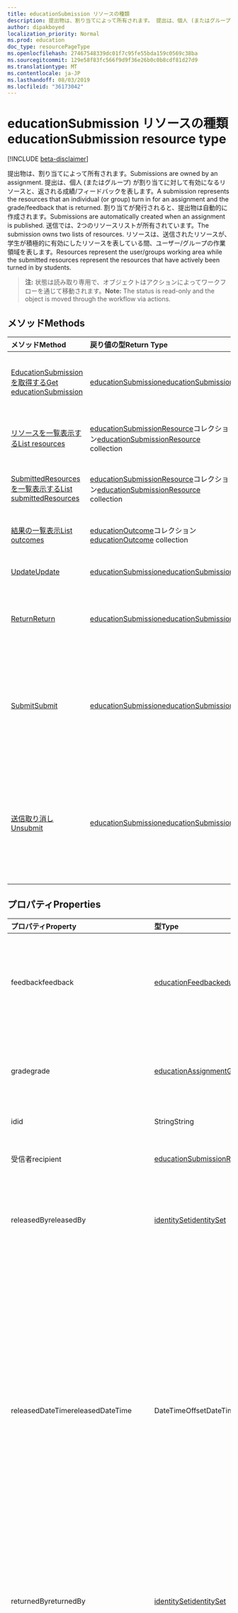 ```yaml
---
title: educationSubmission リソースの種類
description: 提出物は、割り当てによって所有されます。 提出は、個人 (またはグループ) が割り当てに対して有効になるリソースと、返される成績/フィードバックを表します。
author: dipakboyed
localization_priority: Normal
ms.prod: education
doc_type: resourcePageType
ms.openlocfilehash: 27467548339dc01f7c95fe55bda159c0569c38ba
ms.sourcegitcommit: 129e58f83fc566f9d9f36e26b0c0b8cdf81d27d9
ms.translationtype: MT
ms.contentlocale: ja-JP
ms.lasthandoff: 08/03/2019
ms.locfileid: "36173042"
---
```

# <a name="educationsubmission-resource-type"></a><span data-ttu-id="f55e2-104">educationSubmission リソースの種類</span><span class="sxs-lookup"><span data-stu-id="f55e2-104">educationSubmission resource type</span></span>

[!INCLUDE [beta-disclaimer](../../includes/beta-disclaimer.md)]

<span data-ttu-id="f55e2-105">提出物は、割り当てによって所有されます。</span><span class="sxs-lookup"><span data-stu-id="f55e2-105">Submissions are owned by an assignment.</span></span> <span data-ttu-id="f55e2-106">提出は、個人 (またはグループ) が割り当てに対して有効になるリソースと、返される成績/フィードバックを表します。</span><span class="sxs-lookup"><span data-stu-id="f55e2-106">A submission represents the resources that an individual (or group) turn in for an assignment and the grade/feedback that is returned.</span></span>
<span data-ttu-id="f55e2-107">割り当てが発行されると、提出物は自動的に作成されます。</span><span class="sxs-lookup"><span data-stu-id="f55e2-107">Submissions are automatically created when an assignment is published.</span></span> <span data-ttu-id="f55e2-108">送信では、2つのリソースリストが所有されています。</span><span class="sxs-lookup"><span data-stu-id="f55e2-108">The submission owns two lists of resources.</span></span> <span data-ttu-id="f55e2-109">リソースは、送信されたリソースが、学生が積極的に有効にしたリソースを表している間、ユーザー/グループの作業領域を表します。</span><span class="sxs-lookup"><span data-stu-id="f55e2-109">Resources represent the user/groups working area while the submitted resources represent the resources that have actively been turned in by students.</span></span>  

><span data-ttu-id="f55e2-110">**注:** 状態は読み取り専用で、オブジェクトはアクションによってワークフローを通じて移動されます。</span><span class="sxs-lookup"><span data-stu-id="f55e2-110">**Note:** The status is read-only and the object is moved through the workflow via actions.</span></span> 

## <a name="methods"></a><span data-ttu-id="f55e2-111">メソッド</span><span class="sxs-lookup"><span data-stu-id="f55e2-111">Methods</span></span>

| <span data-ttu-id="f55e2-112">メソッド</span><span class="sxs-lookup"><span data-stu-id="f55e2-112">Method</span></span>           | <span data-ttu-id="f55e2-113">戻り値の型</span><span class="sxs-lookup"><span data-stu-id="f55e2-113">Return Type</span></span>    |<span data-ttu-id="f55e2-114">説明</span><span class="sxs-lookup"><span data-stu-id="f55e2-114">Description</span></span>|
|:---------------|:--------|:----------|
|[<span data-ttu-id="f55e2-115">EducationSubmission を取得する</span><span class="sxs-lookup"><span data-stu-id="f55e2-115">Get educationSubmission</span></span>](../api/educationsubmission-get.md) | [<span data-ttu-id="f55e2-116">educationSubmission</span><span class="sxs-lookup"><span data-stu-id="f55e2-116">educationSubmission</span></span>](educationsubmission.md) |<span data-ttu-id="f55e2-117">**EducationSubmission**オブジェクトのプロパティとリレーションシップを読み取ります。</span><span class="sxs-lookup"><span data-stu-id="f55e2-117">Read properties and relationships of an **educationSubmission** object.</span></span>|
|[<span data-ttu-id="f55e2-118">リソースを一覧表示する</span><span class="sxs-lookup"><span data-stu-id="f55e2-118">List resources</span></span>](../api/educationsubmission-list-resources.md) |<span data-ttu-id="f55e2-119">[educationSubmissionResource](educationsubmissionresource.md)コレクション</span><span class="sxs-lookup"><span data-stu-id="f55e2-119">[educationSubmissionResource](educationsubmissionresource.md) collection</span></span>| <span data-ttu-id="f55e2-120">**EducationSubmissionResource**オブジェクトのコレクションを取得します。</span><span class="sxs-lookup"><span data-stu-id="f55e2-120">Get an **educationSubmissionResource** object collection.</span></span>|
|[<span data-ttu-id="f55e2-121">SubmittedResources を一覧表示する</span><span class="sxs-lookup"><span data-stu-id="f55e2-121">List submittedResources</span></span>](../api/educationsubmission-list-submittedresources.md) |<span data-ttu-id="f55e2-122">[educationSubmissionResource](educationsubmissionresource.md)コレクション</span><span class="sxs-lookup"><span data-stu-id="f55e2-122">[educationSubmissionResource](educationsubmissionresource.md) collection</span></span>| <span data-ttu-id="f55e2-123">**EducationSubmissionResource**オブジェクトのコレクションを取得します。</span><span class="sxs-lookup"><span data-stu-id="f55e2-123">Get an **educationSubmissionResource** object collection.</span></span>|
|[<span data-ttu-id="f55e2-124">結果の一覧表示</span><span class="sxs-lookup"><span data-stu-id="f55e2-124">List outcomes</span></span>](../api/educationsubmission-list-outcomes.md) |<span data-ttu-id="f55e2-125">[educationOutcome](educationoutcome.md)コレクション</span><span class="sxs-lookup"><span data-stu-id="f55e2-125">[educationOutcome](educationoutcome.md) collection</span></span>| <span data-ttu-id="f55e2-126">**EducationOutcome**オブジェクトのコレクションを取得します。</span><span class="sxs-lookup"><span data-stu-id="f55e2-126">Get an **educationOutcome** object collection.</span></span>|
|[<span data-ttu-id="f55e2-127">Update</span><span class="sxs-lookup"><span data-stu-id="f55e2-127">Update</span></span>](../api/educationsubmission-update.md) | [<span data-ttu-id="f55e2-128">educationSubmission</span><span class="sxs-lookup"><span data-stu-id="f55e2-128">educationSubmission</span></span>](educationsubmission.md) |<span data-ttu-id="f55e2-129">**EducationSubmission**オブジェクトを更新します。</span><span class="sxs-lookup"><span data-stu-id="f55e2-129">Update an **educationSubmission** object.</span></span> |
|[<span data-ttu-id="f55e2-130">Return</span><span class="sxs-lookup"><span data-stu-id="f55e2-130">Return</span></span>](../api/educationsubmission-return.md)|[<span data-ttu-id="f55e2-131">educationSubmission</span><span class="sxs-lookup"><span data-stu-id="f55e2-131">educationSubmission</span></span>](educationsubmission.md)|<span data-ttu-id="f55e2-132">教師は、return を使用して、成績/フィードバックを学生に表示できることを示します。</span><span class="sxs-lookup"><span data-stu-id="f55e2-132">A teacher uses return to indicate that the grades/feedback can be shown to the student.</span></span>|
|[<span data-ttu-id="f55e2-133">Submit</span><span class="sxs-lookup"><span data-stu-id="f55e2-133">Submit</span></span>](../api/educationsubmission-submit.md)|[<span data-ttu-id="f55e2-134">educationSubmission</span><span class="sxs-lookup"><span data-stu-id="f55e2-134">educationSubmission</span></span>](educationsubmission.md)|<span data-ttu-id="f55e2-135">学生は、submit を使用して割り当てを有効にします。</span><span class="sxs-lookup"><span data-stu-id="f55e2-135">A student uses submit to turn in the assignment.</span></span> <span data-ttu-id="f55e2-136">これにより、リソースが [対象] の [ **Submittedresources** ] フォルダーにコピーされ、状態が更新されます。</span><span class="sxs-lookup"><span data-stu-id="f55e2-136">This will copy the resources into the **submittedResources** folder for grading and updates the status.</span></span>|
|[<span data-ttu-id="f55e2-137">送信取り消し</span><span class="sxs-lookup"><span data-stu-id="f55e2-137">Unsubmit</span></span>](../api/educationsubmission-unsubmit.md)|[<span data-ttu-id="f55e2-138">educationSubmission</span><span class="sxs-lookup"><span data-stu-id="f55e2-138">educationSubmission</span></span>](educationsubmission.md)|<span data-ttu-id="f55e2-139">学生は、未送信を使用して、提出物の状態を送信前から作業に移行します。</span><span class="sxs-lookup"><span data-stu-id="f55e2-139">A student uses the unsubmit to move the state of the submission from submitted back to working.</span></span> <span data-ttu-id="f55e2-140">これにより、リソースが**workingResources**フォルダーにコピーされて、状況を更新して更新します。</span><span class="sxs-lookup"><span data-stu-id="f55e2-140">This will copy the resources into the **workingResources** folder for grading and updates the status.</span></span>|

## <a name="properties"></a><span data-ttu-id="f55e2-141">プロパティ</span><span class="sxs-lookup"><span data-stu-id="f55e2-141">Properties</span></span>
| <span data-ttu-id="f55e2-142">プロパティ</span><span class="sxs-lookup"><span data-stu-id="f55e2-142">Property</span></span>     | <span data-ttu-id="f55e2-143">型</span><span class="sxs-lookup"><span data-stu-id="f55e2-143">Type</span></span>   |<span data-ttu-id="f55e2-144">説明</span><span class="sxs-lookup"><span data-stu-id="f55e2-144">Description</span></span>|
|:---------------|:--------|:----------|
|<span data-ttu-id="f55e2-145">feedback</span><span class="sxs-lookup"><span data-stu-id="f55e2-145">feedback</span></span>|[<span data-ttu-id="f55e2-146">educationFeedback</span><span class="sxs-lookup"><span data-stu-id="f55e2-146">educationFeedback</span></span>](educationfeedback.md)|<span data-ttu-id="f55e2-147">教師のメモを生徒に返すフィードバックプロパティを保持します。</span><span class="sxs-lookup"><span data-stu-id="f55e2-147">Holds the feedback property which stores the teacher's notes back to students.</span></span>|
|<span data-ttu-id="f55e2-148">grade</span><span class="sxs-lookup"><span data-stu-id="f55e2-148">grade</span></span>|[<span data-ttu-id="f55e2-149">educationAssignmentGrade</span><span class="sxs-lookup"><span data-stu-id="f55e2-149">educationAssignmentGrade</span></span>](educationassignmentgrade.md)|<span data-ttu-id="f55e2-150">教師がこの送信に割り当てる成績情報を保持します。</span><span class="sxs-lookup"><span data-stu-id="f55e2-150">Holds the grade information a teacher assigns to this submission.</span></span>|
|<span data-ttu-id="f55e2-151">id</span><span class="sxs-lookup"><span data-stu-id="f55e2-151">id</span></span>|<span data-ttu-id="f55e2-152">String</span><span class="sxs-lookup"><span data-stu-id="f55e2-152">String</span></span>| <span data-ttu-id="f55e2-153">読み取り専用。</span><span class="sxs-lookup"><span data-stu-id="f55e2-153">Read-only.</span></span>|
|<span data-ttu-id="f55e2-154">受信者</span><span class="sxs-lookup"><span data-stu-id="f55e2-154">recipient</span></span>|[<span data-ttu-id="f55e2-155">educationSubmissionRecipient</span><span class="sxs-lookup"><span data-stu-id="f55e2-155">educationSubmissionRecipient</span></span>](educationsubmissionrecipient.md)|<span data-ttu-id="f55e2-156">この提出物が割り当てられるユーザー。</span><span class="sxs-lookup"><span data-stu-id="f55e2-156">Who this submission is assigned to.</span></span>|
|<span data-ttu-id="f55e2-157">releasedBy</span><span class="sxs-lookup"><span data-stu-id="f55e2-157">releasedBy</span></span>|[<span data-ttu-id="f55e2-158">identitySet</span><span class="sxs-lookup"><span data-stu-id="f55e2-158">identitySet</span></span>](identityset.md)|<span data-ttu-id="f55e2-159">この提出の状態をリリース済みに移動したユーザー。</span><span class="sxs-lookup"><span data-stu-id="f55e2-159">User who moved the status of this submission to released.</span></span>|
|<span data-ttu-id="f55e2-160">releasedDateTime</span><span class="sxs-lookup"><span data-stu-id="f55e2-160">releasedDateTime</span></span>|<span data-ttu-id="f55e2-161">DateTimeOffset</span><span class="sxs-lookup"><span data-stu-id="f55e2-161">DateTimeOffset</span></span>|<span data-ttu-id="f55e2-162">提出物がいつリリースされたかを示します。</span><span class="sxs-lookup"><span data-stu-id="f55e2-162">Moment in time when the submission was released.</span></span> <span data-ttu-id="f55e2-163">Timestamp 型は、ISO 8601 形式を使用して日付と時刻の情報を表し、必ず UTC 時間です。</span><span class="sxs-lookup"><span data-stu-id="f55e2-163">The Timestamp type represents date and time information using ISO 8601 format and is always in UTC time.</span></span> <span data-ttu-id="f55e2-164">たとえば、2014 年 1 月 1 日午前 0 時 (UTC) は、次のようになります。`'2014-01-01T00:00:00Z'`</span><span class="sxs-lookup"><span data-stu-id="f55e2-164">For example, midnight UTC on Jan 1, 2014 would look like this: `'2014-01-01T00:00:00Z'`</span></span>|
|<span data-ttu-id="f55e2-165">returnedBy</span><span class="sxs-lookup"><span data-stu-id="f55e2-165">returnedBy</span></span>|[<span data-ttu-id="f55e2-166">identitySet</span><span class="sxs-lookup"><span data-stu-id="f55e2-166">identitySet</span></span>](identityset.md)|<span data-ttu-id="f55e2-167">この提出の状態を取得したユーザー。</span><span class="sxs-lookup"><span data-stu-id="f55e2-167">User who moved the status of this submission to returned.</span></span>|
|<span data-ttu-id="f55e2-168">returnedDateTime</span><span class="sxs-lookup"><span data-stu-id="f55e2-168">returnedDateTime</span></span>|<span data-ttu-id="f55e2-169">DateTimeOffset</span><span class="sxs-lookup"><span data-stu-id="f55e2-169">DateTimeOffset</span></span>|<span data-ttu-id="f55e2-170">送信が返された瞬間の時間。</span><span class="sxs-lookup"><span data-stu-id="f55e2-170">Moment in time when the submission was returned.</span></span> <span data-ttu-id="f55e2-171">Timestamp 型は、ISO 8601 形式を使用して日付と時刻の情報を表し、必ず UTC 時間です。</span><span class="sxs-lookup"><span data-stu-id="f55e2-171">The Timestamp type represents date and time information using ISO 8601 format and is always in UTC time.</span></span> <span data-ttu-id="f55e2-172">たとえば、2014 年 1 月 1 日午前 0 時 (UTC) は、次のようになります。`'2014-01-01T00:00:00Z'`</span><span class="sxs-lookup"><span data-stu-id="f55e2-172">For example, midnight UTC on Jan 1, 2014 would look like this: `'2014-01-01T00:00:00Z'`</span></span>|
|<span data-ttu-id="f55e2-173">resourcesFolderUrl</span><span class="sxs-lookup"><span data-stu-id="f55e2-173">resourcesFolderUrl</span></span>|<span data-ttu-id="f55e2-174">String</span><span class="sxs-lookup"><span data-stu-id="f55e2-174">String</span></span>|<span data-ttu-id="f55e2-175">この送信のすべてのファイルリソースを格納する必要があるフォルダーです。</span><span class="sxs-lookup"><span data-stu-id="f55e2-175">Folder where all file resources for this submission need to be stored.</span></span>|
|<span data-ttu-id="f55e2-176">status</span><span class="sxs-lookup"><span data-stu-id="f55e2-176">status</span></span>|<span data-ttu-id="f55e2-177">string</span><span class="sxs-lookup"><span data-stu-id="f55e2-177">string</span></span>| <span data-ttu-id="f55e2-178">読み取り専用。</span><span class="sxs-lookup"><span data-stu-id="f55e2-178">Read-Only.</span></span> <span data-ttu-id="f55e2-179">使用可能な値: `working`、`submitted`、`released`、`returned`。</span><span class="sxs-lookup"><span data-stu-id="f55e2-179">Possible values are: `working`, `submitted`, `released`, `returned`.</span></span>|
|<span data-ttu-id="f55e2-180">submittedBy</span><span class="sxs-lookup"><span data-stu-id="f55e2-180">submittedBy</span></span>|[<span data-ttu-id="f55e2-181">identitySet</span><span class="sxs-lookup"><span data-stu-id="f55e2-181">identitySet</span></span>](identityset.md)|<span data-ttu-id="f55e2-182">リソースを送信済み状態に移行したユーザー。</span><span class="sxs-lookup"><span data-stu-id="f55e2-182">User who moved the resource into the submitted state.</span></span>|
|<span data-ttu-id="f55e2-183">submittedDateTime</span><span class="sxs-lookup"><span data-stu-id="f55e2-183">submittedDateTime</span></span>|<span data-ttu-id="f55e2-184">DateTimeOffset</span><span class="sxs-lookup"><span data-stu-id="f55e2-184">DateTimeOffset</span></span>|<span data-ttu-id="f55e2-185">提出された状態に提出された時点の状態。</span><span class="sxs-lookup"><span data-stu-id="f55e2-185">Moment in time when the submission was moved into the submitted state.</span></span> <span data-ttu-id="f55e2-186">Timestamp 型は、ISO 8601 形式を使用して日付と時刻の情報を表し、必ず UTC 時間です。</span><span class="sxs-lookup"><span data-stu-id="f55e2-186">The Timestamp type represents date and time information using ISO 8601 format and is always in UTC time.</span></span> <span data-ttu-id="f55e2-187">たとえば、2014 年 1 月 1 日午前 0 時 (UTC) は、次のようになります。`'2014-01-01T00:00:00Z'`</span><span class="sxs-lookup"><span data-stu-id="f55e2-187">For example, midnight UTC on Jan 1, 2014 would look like this: `'2014-01-01T00:00:00Z'`</span></span>|
|<span data-ttu-id="f55e2-188">未提出者</span><span class="sxs-lookup"><span data-stu-id="f55e2-188">unsubmittedBy</span></span>|[<span data-ttu-id="f55e2-189">identitySet</span><span class="sxs-lookup"><span data-stu-id="f55e2-189">identitySet</span></span>](identityset.md)|<span data-ttu-id="f55e2-190">提出されたリソースを作業中の状態に移行したユーザー。</span><span class="sxs-lookup"><span data-stu-id="f55e2-190">User who moved the resource from submitted into the working state.</span></span>|
|<span data-ttu-id="f55e2-191">非 Submitteddatetime</span><span class="sxs-lookup"><span data-stu-id="f55e2-191">unsubmittedDateTime</span></span>|<span data-ttu-id="f55e2-192">DateTimeOffset</span><span class="sxs-lookup"><span data-stu-id="f55e2-192">DateTimeOffset</span></span>|<span data-ttu-id="f55e2-193">提出物が送信されてから作業中の状態に移行した時点の状態です。</span><span class="sxs-lookup"><span data-stu-id="f55e2-193">Moment in time when the submission was moved from submitted into the working state.</span></span> <span data-ttu-id="f55e2-194">Timestamp 型は、ISO 8601 形式を使用して日付と時刻の情報を表し、必ず UTC 時間です。</span><span class="sxs-lookup"><span data-stu-id="f55e2-194">The Timestamp type represents date and time information using ISO 8601 format and is always in UTC time.</span></span> <span data-ttu-id="f55e2-195">たとえば、2014 年 1 月 1 日午前 0 時 (UTC) は、次のようになります。`'2014-01-01T00:00:00Z'`</span><span class="sxs-lookup"><span data-stu-id="f55e2-195">For example, midnight UTC on Jan 1, 2014 would look like this: `'2014-01-01T00:00:00Z'`</span></span>|

## <a name="relationships"></a><span data-ttu-id="f55e2-196">リレーションシップ</span><span class="sxs-lookup"><span data-stu-id="f55e2-196">Relationships</span></span>
| <span data-ttu-id="f55e2-197">リレーションシップ</span><span class="sxs-lookup"><span data-stu-id="f55e2-197">Relationship</span></span> | <span data-ttu-id="f55e2-198">型</span><span class="sxs-lookup"><span data-stu-id="f55e2-198">Type</span></span>   |<span data-ttu-id="f55e2-199">説明</span><span class="sxs-lookup"><span data-stu-id="f55e2-199">Description</span></span>|
|:---------------|:--------|:----------|
|<span data-ttu-id="f55e2-200">リソース</span><span class="sxs-lookup"><span data-stu-id="f55e2-200">resources</span></span>|<span data-ttu-id="f55e2-201">[educationSubmissionResource](educationsubmissionresource.md)コレクション</span><span class="sxs-lookup"><span data-stu-id="f55e2-201">[educationSubmissionResource](educationsubmissionresource.md) collection</span></span>| <span data-ttu-id="f55e2-202">Null 許容型。</span><span class="sxs-lookup"><span data-stu-id="f55e2-202">Nullable.</span></span>|
|<span data-ttu-id="f55e2-203">submittedResources</span><span class="sxs-lookup"><span data-stu-id="f55e2-203">submittedResources</span></span>|<span data-ttu-id="f55e2-204">[educationSubmissionResource](educationsubmissionresource.md)コレクション</span><span class="sxs-lookup"><span data-stu-id="f55e2-204">[educationSubmissionResource](educationsubmissionresource.md) collection</span></span>| <span data-ttu-id="f55e2-205">読み取り専用です。</span><span class="sxs-lookup"><span data-stu-id="f55e2-205">Read-only.</span></span> <span data-ttu-id="f55e2-206">Null 許容型。</span><span class="sxs-lookup"><span data-stu-id="f55e2-206">Nullable.</span></span>|
|<span data-ttu-id="f55e2-207">結果</span><span class="sxs-lookup"><span data-stu-id="f55e2-207">outcomes</span></span>|<span data-ttu-id="f55e2-208">[educationOutcome](educationOutcome.md)コレクション</span><span class="sxs-lookup"><span data-stu-id="f55e2-208">[educationOutcome](educationOutcome.md) collection</span></span>|<span data-ttu-id="f55e2-p111">読み取り専用。Null 許容型です。</span><span class="sxs-lookup"><span data-stu-id="f55e2-p111">Read-only. Nullable.</span></span>|

## <a name="json-representation"></a><span data-ttu-id="f55e2-211">JSON 表記</span><span class="sxs-lookup"><span data-stu-id="f55e2-211">JSON representation</span></span>

<span data-ttu-id="f55e2-212">リソースの JSON 表記を次に示します。</span><span class="sxs-lookup"><span data-stu-id="f55e2-212">The following is a JSON representation of the resource.</span></span>

<!-- {
  "blockType": "resource",
  "keyProperty": "id",
  "optionalProperties": [

  ],
  "@odata.type": "microsoft.graph.educationSubmission"
}-->

```json
{
    "feedback":{"@odata.type":"microsoft.graph.educationFeedback"},
    "grade":{"@odata.type":"microsoft.graph.educationAssignmentGrade"},
    "id":"String (identifier)",
    "recipient":{"@odata.type":"microsoft.graph.educationSubmissionRecipient"},
    "returnedBy":{"@odata.type":"microsoft.graph.identitySet"},
    "returnedDateTime":"String (timestamp)",
    "resourcesFolderUrl":"String",
    "status":"string",
    "submittedBy":{"@odata.type":"microsoft.graph.identitySet"},
    "submittedDateTime":"String (timestamp)",
    "unsubmittedBy":{"@odata.type":"microsoft.graph.identitySet"},
    "unsubmittedDateTime":"String (timestamp)",
    "releasedBy":{"@odata.type":"microsoft.graph.identitySet"},
    "releasedDateTime":"String (timestamp)"
}
```

<!-- uuid: 8fcb5dbc-d5aa-4681-8e31-b001d5168d79
2015-10-25 14:57:30 UTC -->
<!--
{
  "type": "#page.annotation",
  "description": "educationSubmission resource",
  "keywords": "",
  "section": "documentation",
  "tocPath": "",
  "suppressions": []
}
-->
